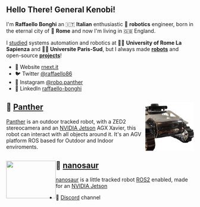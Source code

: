 ## Hello There! General Kenobi!

I'm **Raffaello Bonghi** an 🇮🇹 **Italian** enthusiastic 🤖 **robotics** engineer, born in the eternal city of 🛵 **Rome** and now I'm living in 🇬🇧 England.

I [studied](https://www.rnext.it/raffaello-bonghi) systems automation and robotics at  👨‍🎓  **University of Rome La Sapienza** and 👨‍🎓  **Universite Paris-Sud**, but I always made [**robots**](https://www.rnext.it/robot/) and open-source [**projects**](https://www.rnext.it/project/)!

- 👾 Website [rnext.it](https://www.rnext.it)
- 🐦 Twitter [@raffaello86](https://twitter.com/raffaello86)
- 📸 Instagram [@robo.panther](https://www.instagram.com/robo.panther/)
- 💼 LinkedIn [raffaello-bonghi](https://www.linkedin.com/in/raffaello-bonghi/)

## 🐆 [Panther](https://rpanther.github.io/) <a href="https://www.rnext.it/panther"><img align="right" width="130" height="130" src="https://github.com/rbonghi/rbonghi/blob/master/Panther.png?raw=true"></a>
[Panther](https://rpanther.github.io/) is an outdoor tracked robot, with a ZED2 stereocamera and an [NVIDIA Jetson](https://developer.nvidia.com/buy-jetson) AGX Xavier, this robot can interact with all objects around it. It's an AGV platform ROS based for Outdoor and Indoor enviroments.

## 🦕 [nanosaur](https://nanosaur.ai) <a href="https://nanosaur.ai"><img align="left" width="133" height="101" src="https://nanosaur.ai/assets/images/nanosaur.png"></a>
[nanosaur](https://nanosaur.ai) is a little tracked robot [ROS2](https://www.ros.org/) enabled, made for an [NVIDIA Jetson](https://developer.nvidia.com/buy-jetson)
- 🦄 [Discord](https://discord.gg/YvxjxEFPkb) channel
